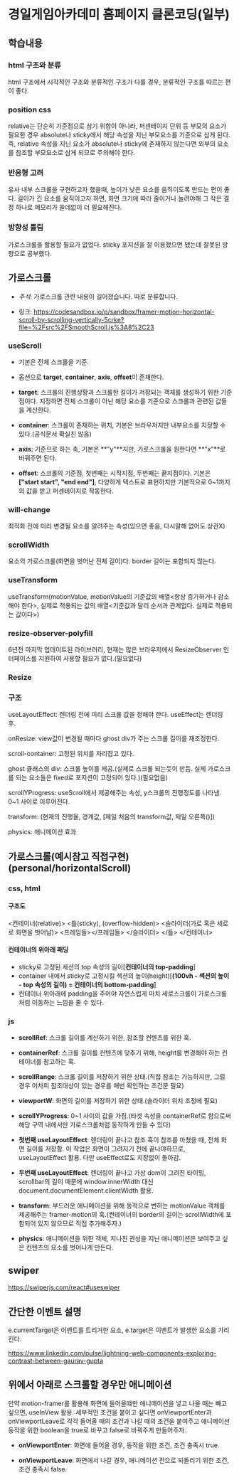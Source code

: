 # 경일게임아카데미 홈페이지 클론코딩(일부)

## 학습내용

### html 구조와 분류

html 구조에서 시각적인 구조와 분류적인 구조가 다를 경우, 분류적인 구조를 따르는 편이 좋다.

### position css

relative는 단순히 기준점으로 삼기 위함이 아니라, 퍼센테이지 단위 등 부모의 요소가 필요한 경우 absolute나 sticky에서 해당 속성을 지닌 부모요소를 기준으로 삼게 된다. 즉, relative 속성을 지닌 요소가 absolute나 sticky에 존재하지 않는다면 외부의 요소를 참조할 부모요소로 삼게 되므로 주의해야 한다.

### 반응형 고려

유사 내부 스크롤을 구현하고자 했을때, 높이가 낮은 요소를 움직이도록 만드는 편이 좋다. 길이가 긴 요소를 움직이고자 하면, 화면 크기에 따라 줄이거나 늘려야해 그 작은 결정 하나로 메모리가 쓸데없이 더 필요해진다.

### 방향성 틀림

가로스크롤을 활용할 필요가 없었다. sticky 포지션을 잘 이용했으면 됐는데 잘못된 방향으로 공부했다.

## 가로스크롤

- _주석_: 가로스크롤 관련 내용이 길어졌습니다. 따로 분류합니다.

- 링크: https://codesandbox.io/p/sandbox/framer-motion-horizontal-scroll-by-scrolling-vertically-5crke?file=%2Fsrc%2FSmoothScroll.js%3A8%2C23

### useScroll

- 기본은 전체 스크롤을 기준.
- 옵션으로 **target**, **container**, **axis**, **offset**이 존재한다.

- **target**: 스크롤의 진행상황과 스크롤한 길이가 저장되는 객체를 생성하기 위한 기준점이다. 지정하면 전체 스크롤이 아닌 해당 요소를 기준으로 스크롤과 관련된 값들을 계산한다.

- **container**: 스크롤이 존재하는 위치, 기본은 브라우저지만 내부요소를 지정할 수 있다.(공식문서 확실친 않음)

- **axis**: 기준으로 하는 축, 기본은 **"y"**지만, 가로스크롤을 원한다면 **"x"**로 바꿔주면 된다.

- **offset**: 스크롤의 기준점, 첫번째는 시작지점, 두번째는 끝지점이다. 기본은 **["start start", "end end"]**, 다양하게 텍스트로 표현하지만 기본적으로 0~1까지의 값을 받고 퍼센테이지로 작동한다.

### will-change

최적화 전에 미리 변경될 요소를 알려주는 속성(있으면 좋음, 다시말해 없어도 상관X)

### scrollWidth

요소의 가로스크롤(화면을 벗어난 전체 길이)다. border 길이는 포함되지 않는다.

### useTransform

useTransform(motionValue, motionValue의 기준값의 배열<항상 증가하거나 감소해야 한다>, 실제로 적용되는 값의 배열<기준값과 달리 순서과 관계없다. 실제로 적용되는 값이다>)

### resize-observer-polyfill

6년전 마지막 업데이트된 라이브러리, 현재는 많은 브라우저에서 ResizeObserver 인터페이스를 지원하여 사용할 필요가 없다.(필요없다)

### Resize

### 구조

useLayoutEffect: 렌더링 전에 미리 스크롤 값을 정해야 한다. useEffect는 렌더링 후.

onResize: view값이 변경될 때마다 ghost div가 주는 스크롤 길이를 재조정한다.

scroll-container: 고정된 위치를 자리잡고 있다.

ghost 클래스의 div: 스크롤 높이를 제공.(실제로 스크롤 되는듯이 만듬. 실제 가로스크롤 되는 요소들은 fixed로 포지션이 고정되어 있다.)(필요없음)

scrollYProgress: useScroll에서 제공해주는 속성, y스크롤의 진행정도를 나타냄. 0~1 사이로 이루어진다.

transform: (현재의 진행율, 경계값, [제일 처음의 transform값, 제일 오른쪽()])

physics: 애니메이션 효과

## 가로스크롤(예시참고 직접구현)(personal/horizontalScroll)

### css, html

#### 구조도

<컨테이너(relative)>
<틀(sticky), (overflow-hidden)>
<슬라이더(가로 혹은 세로로 화면을 벗어남)>
<프레임들><\/프레임들>
<\/슬라이더>
<\/틀>
<\/컨테이너>

#### 컨테이너의 위아래 패딩

- sticky로 고정된 세션의 top 속성의 길이[**컨테이너의 top-padding**]
- container 내에서 sticky로 고정시킬 섹션의 높이(height)[**(100vh - 섹션의 높이 - top 속성의 길이) = 컨테이너의 bottom-padding**]
- 컨테이너 위아래에 padding을 주어야 자연스럽게 마치 세로스크롤이 가로스크롤처럼 이동하는 느낌을 줄 수 있다.

### js

- **scrollRef**: 스크롤 길이를 계산하기 위한, 참조할 컨텐츠를 위한 훅.
- **containerRef**: 스크롤 길이를 컨텐츠에 맞추기 위해, height를 변경해야 하는 컨테이너를 참고하는 훅.
- **scrollRange**: 스크롤 길이를 저장하기 위한 상태.(직접 참조는 가능하지만, 그럴 경우 어차피 참조대상이 있는 경우를 매번 확인하는 조건문 필요)
- **viewportW**: 화면의 길이를 저장하기 위한 상태.(슬라이더 위치 조정에 필요)

- **scrollYProgress**: 0~1 사이의 값을 가짐.(타겟 속성을 containerRef로 함으로써 해당 구역 내에서만 가로스크롤처럼 동작하게 만들 수 있다)
- **첫번째 useLayoutEffect**: 렌더링이 끝나고 참조 훅이 참조를 마쳤을 때, 전체 화면 길이를 저장함. 이 작업은 화면이 그려지기 전에 끝나야하므로, useLayoutEffect 활용. 다만 useEffect로도 지장없이 돌아감.
- **두번째 useLayoutEffect**: 렌더링이 끝나고 가상 dom이 그려진 타이밍, scrollbar의 길이 때문에 window.innerWidth 대신 document.documentElement.clientWidth 활용.

- **transform**: 부드러운 애니메이션을 위해 동적으로 변하는 motionValue 객체를 제공해주는 framer-motion의 훅.(컨테이너의 border의 길이는 scrollWidth에 포함되어 있지 않으므로 직접 추가해주자.)
- **physics**: 애니메이션을 위한 객체, 지나친 관성을 지닌 애니메이션은 보여주고 싶은 컨텐츠의 요소를 벗어나게 만든다.

## swiper

https://swiperjs.com/react#useswiper

## 간단한 이벤트 설명

e.currentTarget은 이벤트를 트리거한 요소,
e.target은 이벤트가 발생한 요소를 가리킨다.

https://www.linkedin.com/pulse/lightning-web-components-exploring-contrast-between-gaurav-gupta

## 위에서 아래로 스크롤할 경우만 애니메이션

만약 motion-framer를 활용해 화면에 들어올떄만 애니메이션을 넣고 나올 때는 빼고 싶으면, useInView 활용. 세부적인 조건을 붙이고 싶다면 onViewportEnter과 onViewportLeave로 각각 들어올 때의 조건과 나갈 때의 조건을 붙여주고 애니메이션 동작을 위한 boolean을 true로 바꾸고 false로 바꿔주게 만들어주자.

- **onViewportEnter**: 화면에 들어올 경우, 동작을 위한 조건, 조건 충족시 true.

- **onViewportLeave**: 화면에서 나갈 경우, 애니메이션 전으로 되돌리기 위한 조건, 조건 충족시 false.

